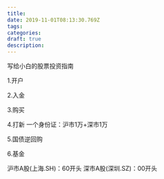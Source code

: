 ```yaml
---
title:  
date: 2019-11-01T08:13:30.769Z
tags: 
categories:
draft: true
description: 
---
```


写给小白的股票投资指南

1.开户

2.入金

3.购买

4.打新
一个身份证：沪市1万+深市1万

5.国债逆回购

6.基金





沪市A股(上海.SH)：60开头
深市A股(深圳.SZ)：00开头


